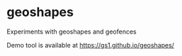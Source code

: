 # geoshapes
Experiments with geoshapes and geofences

Demo tool is available at https://gs1.github.io/geoshapes/

